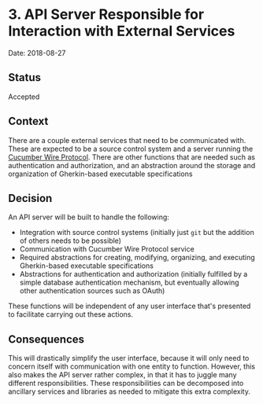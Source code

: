 # 3. API Server Responsible for Interaction with External Services

Date: 2018-08-27

## Status

Accepted

## Context

There are a couple external services that need to be communicated with. These are expected to be a source control system and a server running the [Cucumber Wire Protocol](1987e2349b14ca0fe93e879d762df09f1a9b3934). There are other functions that are needed such as authentication and authorization, and an abstraction around the storage and organization of Gherkin-based executable specifications

## Decision

An API server will be built to handle the following:

* Integration with source control systems (initially just `git` but the addition of others needs to be possible)
* Communication with Cucumber Wire Protocol service
* Required abstractions for creating, modifying, organizing, and executing Gherkin-based executable specifications
* Abstractions for authentication and authorization (initially fulfilled by a simple database authentication mechanism, but eventually allowing other authentication sources such as OAuth)

These functions will be independent of any user interface that's presented to facilitate carrying out these actions.

## Consequences

This will drastically simplify the user interface, because it will only need to concern itself with communication with one entity to function. However, this also makes the API server rather complex, in that it has to juggle many different responsibilities. These responsibilities can be decomposed into ancillary services and libraries as needed to mitigate this extra complexity.
